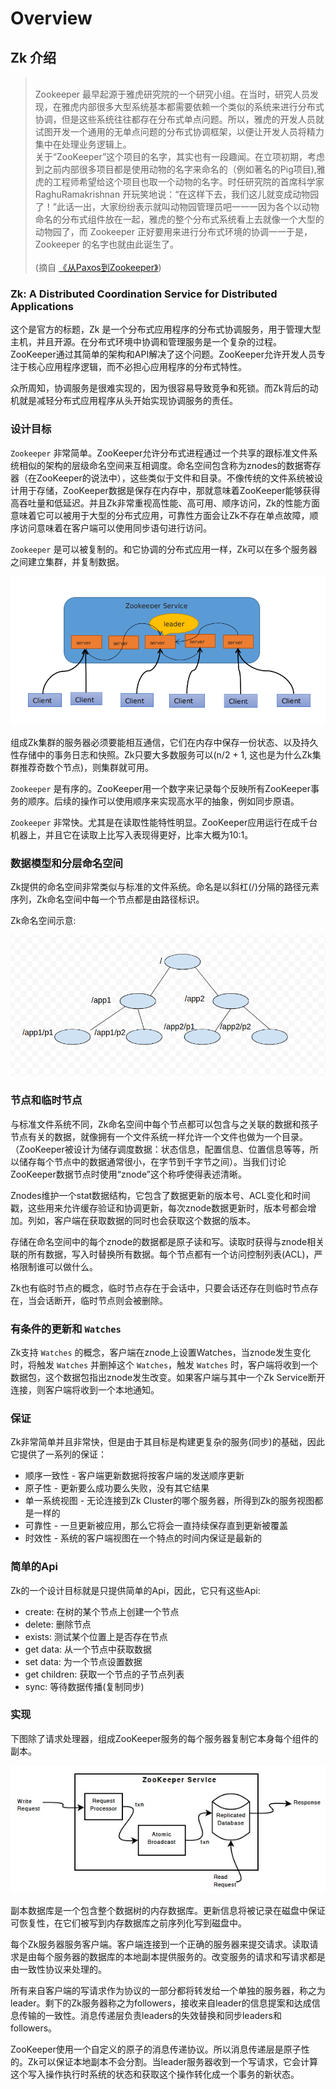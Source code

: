# Overview

## Zk 介绍

> <br>Zookeeper 最早起源于雅虎研究院的一个研究小组。在当时，研究人员发现，在雅虎内部很多大型系统基本都需要依赖一个类似的系统来进行分布式协调，但是这些系统往往都存在分布式单点问题。所以，雅虎的开发人员就试图开发一个通用的无单点问题的分布式协调框架，以便让开发人员将精力集中在处理业务逻辑上。
> <br>关于“ZooKeeper”这个项目的名字，其实也有一段趣闻。在立项初期，考虑到之前内部很多项目都是使用动物的名字来命名的（例如著名的Pig项目),雅虎的工程师希望给这个项目也取一个动物的名字。时任研究院的首席科学家 RaghuRamakrishnan 开玩笑地说：“在这样下去，我们这儿就变成动物园了！”此话一出，大家纷纷表示就叫动物园管理员吧一一一因为各个以动物命名的分布式组件放在一起，雅虎的整个分布式系统看上去就像一个大型的动物园了，而 Zookeeper 正好要用来进行分布式环境的协调一一于是，Zookeeper 的名字也就由此诞生了。<br><br>
(摘自 [《从Paxos到Zookeeper》](《从Paxos到Zookeeper》))

### Zk: A Distributed Coordination Service for Distributed Applications

这个是官方的标题，Zk 是一个分布式应用程序的分布式协调服务，用于管理大型主机，并且开源。在分布式环境中协调和管理服务是一个复杂的过程。ZooKeeper通过其简单的架构和API解决了这个问题。ZooKeeper允许开发人员专注于核心应用程序逻辑，而不必担心应用程序的分布式特性。

众所周知，协调服务是很难实现的，因为很容易导致竞争和死锁。而Zk背后的动机就是减轻分布式应用程序从头开始实现协调服务的责任。

### 设计目标

`Zookeeper` 非常简单。ZooKeeper允许分布式进程通过一个共享的跟标准文件系统相似的架构的层级命名空间来互相调度。命名空间包含称为znodes的数据寄存器（在ZooKeeper的说法中），这些类似于文件和目录。不像传统的文件系统被设计用于存储，ZooKeeper数据是保存在内存中，那就意味着ZooKeeper能够获得高吞吐量和低延迟。并且Zk非常重视高性能、高可用、顺序访问，Zk的性能方面意味着它可以被用于大型的分布式应用，可靠性方面会让Zk不存在单点故障，顺序访问意味着在客户端可以使用同步语句进行访问。

`Zookeeper` 是可以被复制的。和它协调的分布式应用一样，Zk可以在多个服务器之间建立集群，并复制数据。

![Zk Cluster](../images/zk.png)


组成Zk集群的服务器必须要能相互通信，它们在内存中保存一份状态、以及持久性存储中的事务日志和快照。Zk只要大多数服务可以(n/2 + 1, 这也是为什么Zk集群推荐奇数个节点)，则集群就可用。

`Zookeeper` 是有序的。ZooKeeper用一个数字来记录每个反映所有ZooKeeper事务的顺序。后续的操作可以使用顺序来实现高水平的抽象，例如同步原语。

`Zookeeper` 非常快。尤其是在读取性能特性明显。ZooKeeper应用运行在成千台机器上，并且它在读取上比写入表现得更好，比率大概为10:1。

### 数据模型和分层命名空间

Zk提供的命名空间非常类似与标准的文件系统。命名是以斜杠(/)分隔的路径元素序列，Zk命名空间中每一个节点都是由路径标识。

Zk命名空间示意:

![Zk znodes](../images/zk_znodes.png)

### 节点和临时节点

与标准文件系统不同，Zk命名空间中每个节点都可以包含与之关联的数据和孩子节点有关的数据，就像拥有一个文件系统一样允许一个文件也做为一个目录。（ZooKeeper被设计为储存调度数据：状态信息，配置信息、位置信息等等，所以储存每个节点中的数据通常很小，在字节到千字节之间）。当我们讨论ZooKeeper数据节点时使用“znode”这个称呼使得表述清晰。

Znodes维护一个stat数据结构，它包含了数据更新的版本号、ACL变化和时间戳，这些用来允许缓存验证和协调更新，每次znode数据更新时，版本号都会增加。列如，客户端在获取数据的同时也会获取这个数据的版本。

存储在命名空间中的每个znode的数据都是原子读和写。读取时获得与znode相关联的所有数据，写入时替换所有数据。每个节点都有一个访问控制列表(ACL)，严格限制谁可以做什么。

Zk也有临时节点的概念，临时节点存在于会话中，只要会话还存在则临时节点存在，当会话断开，临时节点则会被删除。

### 有条件的更新和 `Watches`

Zk支持 `Watches` 的概念，客户端在znode上设置Watches，当znode发生变化时，将触发 `Watches` 并删掉这个 `Watches`，触发 `Watches` 时，客户端将收到一个数据包，这个数据包指出znode发生改变。如果客户端与其中一个Zk Service断开连接，则客户端将收到一个本地通知。


### 保证

Zk非常简单并且非常快，但是由于其目标是构建更复杂的服务(同步)的基础，因此它提供了一系列的保证：

- 顺序一致性 - 客户端更新数据将按客户端的发送顺序更新
- 原子性 - 更新要么成功要么失败，没有其它结果
- 单一系统视图 - 无论连接到Zk Cluster的哪个服务器，所得到Zk的服务视图都是一样的
- 可靠性 - 一旦更新被应用，那么它将会一直持续保存直到更新被覆盖
- 时效性 - 系统的客户端视图在一个特点的时间内保证是最新的

### 简单的Api

Zk的一个设计目标就是只提供简单的Api，因此，它只有这些Api:

- create: 在树的某个节点上创建一个节点
- delete: 删除节点
- exists: 测试某个位置上是否存在节点
- get data: 从一个节点中获取数据
- set data: 为一个节点设置数据
- get children: 获取一个节点的子节点列表
- sync: 等待数据传播(复制同步)

### 实现

下图除了请求处理器，组成ZooKeeper服务的每个服务器复制它本身每个组件的副本。

![zk component](../images/zk_component.jpg)

副本数据库是一个包含整个数据树的内存数据库。更新信息将被记录在磁盘中保证可恢复性，在它们被写到内存数据库之前序列化写到磁盘中。

每个Zk服务器服务客户端。客户端连接到一个正确的服务器来提交请求。读取请求是由每个服务器的数据库的本地副本提供服务的。改变服务的请求和写请求都是由一致性协议来处理的。

所有来自客户端的写请求作为协议的一部分都将转发给一个单独的服务器，称之为leader。剩下的Zk服务器称之为followers，接收来自leader的信息提案和达成信息传输的一致性。消息传递层负责leaders的失效替换和同步leaders和followers。

ZooKeeper使用一个自定义的原子的消息传递协议。所以消息传递层是原子性的。Zk可以保证本地副本不会分割。当leader服务器收到一个写请求，它会计算这个写入操作执行时系统的状态和获取这个操作转化成一个事务的新状态。